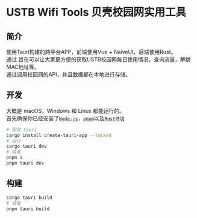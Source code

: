 # USTB Wifi Tools 贝壳校园网实用工具

## 简介

使用Tauri构建的跨平台APP，前端使用Vue + NaiveUI，后端使用Rust。 \
通过
旨在可以让大家更方便的获取USTB校园网每日使用情况，查询流量，解绑MAC地址等。 \
通过调用校园网的API，并且数据都在本地进行存储。

## 开发

大概是 macOS，Windows 和 Linux 都能运行的。 \
首先确保你已经安装了[`Node.js`](https://nodejs.cn/download/)，[`pnpm`](https://www.pnpm.cn/)以及[`Rust环境`](https://www.rust-lang.org/zh-CN/tools/install)

```bash
# 安装 tauri
cargo install create-tauri-app --locked
# 运行
cargo tauri dev
# 或者
pnpm i
pnpm tauri dev
```

## 构建

```bash
cargo tauri build
# 或者
pnpm tauri build
```
